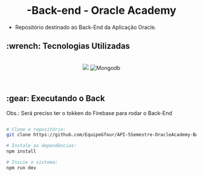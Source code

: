 <p align="center">
<h1 align="center"> -Back-end - Oracle Academy </h1>

 - Repositório destinado ao Back-End da Aplicação Oracle.

<h2>:wrench: Tecnologias Utilizadas</h2>
<p align="center">
<br>

<img src="https://img.shields.io/badge/TypeScript-CED4DA?style=for-the-badge&logo=typescript&logoColor=007ACC"/>
<img src="https://img.shields.io/badge/MongoDB-CED4DA?style=for-the-badge&logo=mongodb&logoColor=3670A0" alt="Mongodb" />

 
</p>
<br>

<h2> :gear: Executando o Back </h2>
Obs.: Será preciso ter o tokken do Firebase para rodar o Back-End

```bash

# Clone o repositório:
git clone https://github.com/EquipeGfour/API-5Semestre-OracleAcademy-BackEnd.git

# Instale as dependências:
npm install

# Inicie o sistema:
npm run dev
```
<br>


